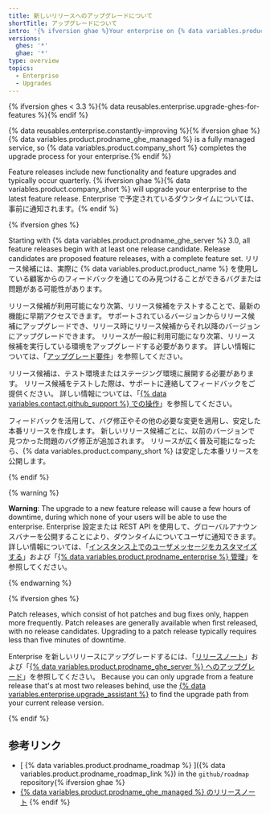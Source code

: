 ```yaml
---
title: 新しいリリースへのアップグレードについて
shortTitle: アップグレードについて
intro: '{% ifversion ghae %}Your enterprise on {% data variables.product.product_name %} is updated with the latest features and bug fixes on a regular basis by {% data variables.product.company_short %}.{% else %}You can benefit from new features and bug fixes for {% data variables.product.product_name %} by upgrading your enterprise to a newly released version.{% endif %}'
versions:
  ghes: '*'
  ghae: '*'
type: overview
topics:
  - Enterprise
  - Upgrades
---
```


{% ifversion ghes < 3.3 %}{% data reusables.enterprise.upgrade-ghes-for-features %}{% endif %}

{% data reusables.enterprise.constantly-improving %}{% ifversion ghae %}{% data variables.product.prodname_ghe_managed %} is a fully managed service, so {% data variables.product.company_short %} completes the upgrade process for your enterprise.{% endif %}

Feature releases include new functionality and feature upgrades and typically occur quarterly. {% ifversion ghae %}{% data variables.product.company_short %} will upgrade your enterprise to the latest feature release. Enterprise で予定されているダウンタイムについては、事前に通知されます。{% endif %}

{% ifversion ghes %}

Starting with {% data variables.product.prodname_ghe_server %} 3.0, all feature releases begin with at least one release candidate. Release candidates are proposed feature releases, with a complete feature set. リリース候補には、実際に {% data variables.product.product_name %} を使用している顧客からのフィードバックを通じてのみ見つけることができるバグまたは問題がある可能性があります。

リリース候補が利用可能になり次第、リリース候補をテストすることで、最新の機能に早期アクセスできます。 サポートされているバージョンからリリース候補にアップグレードでき、リリース時にリリース候補からそれ以降のバージョンにアップグレードできます。 リリースが一般に利用可能になり次第、リリース候補を実行している環境をアップグレードする必要があります。 詳しい情報については、「[アップグレード要件](/admin/enterprise-management/upgrade-requirements)」を参照してください。

リリース候補は、テスト環境またはステージング環境に展開する必要があります。 リリース候補をテストした際は、サポートに連絡してフィードバックをご提供ください。 詳しい情報については、「[{% data variables.contact.github_support %} での操作](/admin/enterprise-support)」を参照してください。

フィードバックを活用して、バグ修正やその他の必要な変更を適用し、安定した本番リリースを作成します。 新しいリリース候補ごとに、以前のバージョンで見つかった問題のバグ修正が追加されます。 リリースが広く普及可能になったら、{% data variables.product.company_short %} は安定した本番リリースを公開します。

{% endif %}

{% warning %}

**Warning**: The upgrade to a new feature release will cause a few hours of downtime, during which none of your users will be able to use the enterprise. Enterprise 設定または REST API を使用して、グローバルアナウンスバナーを公開することにより、ダウンタイムについてユーザに通知できます。 詳しい情報については、「[インスタンス上でのユーザメッセージをカスタマイズする](/admin/user-management/customizing-user-messages-on-your-instance#creating-a-global-announcement-banner)」および「[{% data variables.product.prodname_enterprise %} 管理](/rest/reference/enterprise-admin#announcements)」を参照してください。

{% endwarning %}

{% ifversion ghes %}

Patch releases, which consist of hot patches and bug fixes only, happen more frequently. Patch releases are generally available when first released, with no release candidates. Upgrading to a patch release typically requires less than five minutes of downtime.

Enterprise を新しいリリースにアップグレードするには、「[リリースノート](/enterprise-server/admin/release-notes)」および「[{% data variables.product.prodname_ghe_server %} へのアップグレード](/admin/enterprise-management/upgrading-github-enterprise-server)」を参照してください。 Because you can only upgrade from a feature release that's at most two releases behind, use the [{% data variables.enterprise.upgrade_assistant %}](https://support.github.com/enterprise/server-upgrade) to find the upgrade path from your current release version.

{% endif %}

## 参考リンク

- [ {% data variables.product.prodname_roadmap %} ]({% data variables.product.prodname_roadmap_link %}) in the  `github/roadmap` repository{% ifversion ghae %}
- [ {% data variables.product.prodname_ghe_managed %} のリリースノート](/admin/release-notes)
{% endif %}
